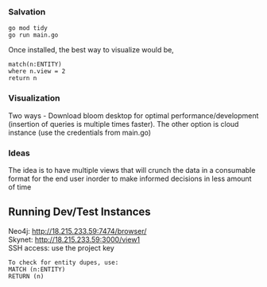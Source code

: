 ### Salvation

```
go mod tidy
go run main.go
```

Once installed, the best way to visualize would be,

```
match(n:ENTITY)
where n.view = 2
return n
```

### Visualization

Two ways - Download bloom desktop for optimal performance/development (insertion of queries is multiple times faster). The other option is cloud instance (use the credentials from main.go)

### Ideas

The idea is to have multiple views that will crunch the data in a consumable format for the end user inorder to make informed decisions in less amount of time

## Running Dev/Test Instances

Neo4j:   http://18.215.233.59:7474/browser/<br />
Skynet:   http://18.215.233.59:3000/view1<br />
SSH access: use the project key
```
To check for entity dupes, use:
MATCH (n:ENTITY)
RETURN (n)
```
